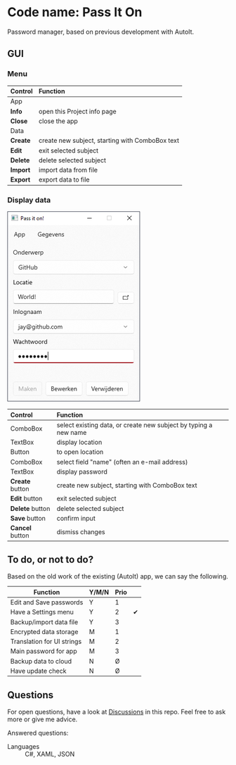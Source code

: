 # Code name: Pass It On

Password manager, based on previous development with AutoIt.

## GUI

### Menu

| Control    | Function                                        |
|:-----------|:------------------------------------------------|
| App        |
| **Info**   | open this Project info page                     |
| **Close**  | close the app                                   |
| Data       |
| **Create** | create new subject, starting with ComboBox text |
| **Edit**   | exit selected subject                           |
| **Delete** | delete selected subject                         |
| **Import** | import data from file                           |
| **Export** | export data to file                             |

### Display data

![Screenshot of display area.](images/PIO-screenshot.png)

| Control           | Function                                                         |
|:-------------------|:------------------------------------------------------------------|
| ComboBox          | select existing data, or create new subject by typing a new name |
| TextBox           | display location                                                 |
| Button            | to open location                                                 |
| ComboBox          | select field "name" (often an e-mail address)                    |
| TextBox           | display password                                                 |
| **Create** button | create new subject, starting with ComboBox text                  |
| **Edit** button   | exit selected subject                                            |
| **Delete** button | delete selected subject                                          |
| **Save** button   | confirm input                                                    |
| **Cancel** button | dismiss changes                                                  |

## To do, or not to do?

Based on the old work of the existing (AutoIt) app, we can say the following.

| Function                   | Y/M/N | Prio |   |
|-----------------------------|--------|-------|----|
| Edit and Save passwords    | Y     | 1    |   |
| Have a Settings menu       | Y     | 2    | ✔ |
| Backup/import data file    | Y     | 3    |   |
| Encrypted data storage     | M     | 1    |   |
| Translation for UI strings | M     | 2    |   |
| Main password for app      | M     | 3    |   |
| Backup data to cloud       | N     | Ø    |   |
| Have update check          | N     | Ø    |   |

## Questions

For open questions, have a look at [Discussions](discussions/) in this repo.
Feel free to ask more or give me advice.

Answered questions:
<dl>
<dt>Languages</dt><dd>C#, XAML, JSON</dd>
</dl>
